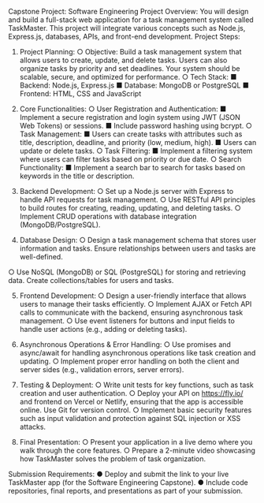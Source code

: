 Capstone Project: Software Engineering
Project Overview:
You will design and build a full-stack web application for a task management system called
TaskMaster. This project will integrate various concepts such as Node.js, Express.js,
databases, APIs, and front-end development.
Project Steps:
1. Project Planning:
○ Objective: Build a task management system that allows users to create, update,
and delete tasks. Users can also organize tasks by priority and set deadlines.
Your system should be scalable, secure, and optimized for performance.
○ Tech Stack:
■ Backend: Node.js, Express.js
■ Database: MongoDB or PostgreSQL
■ Frontend: HTML, CSS and JavaScript

2. Core Functionalities:
○ User Registration and Authentication:
■ Implement a secure registration and login system using JWT (JSON Web
Tokens) or sessions.
■ Include password hashing using bcrypt.
○ Task Management:
■ Users can create tasks with attributes such as title, description, deadline,
and priority (low, medium, high).
■ Users can update or delete tasks.
○ Task Filtering:
■ Implement a filtering system where users can filter tasks based on priority
or due date.
○ Search Functionality:
■ Implement a search bar to search for tasks based on keywords in the title
or description.
3. Backend Development:
○ Set up a Node.js server with Express to handle API requests for task
management.
○ Use RESTful API principles to build routes for creating, reading, updating, and
deleting tasks.
○ Implement CRUD operations with database integration (MongoDB/PostgreSQL).
4. Database Design:
○ Design a task management schema that stores user information and tasks.
Ensure relationships between users and tasks are well-defined.

○ Use NoSQL (MongoDB) or SQL (PostgreSQL) for storing and retrieving data.
Create collections/tables for users and tasks.

5. Frontend Development:
○ Design a user-friendly interface that allows users to manage their tasks
efficiently.
○ Implement AJAX or Fetch API calls to communicate with the backend, ensuring
asynchronous task management.
○ Use event listeners for buttons and input fields to handle user actions (e.g.,
adding or deleting tasks).

6. Asynchronous Operations & Error Handling:
○ Use promises and async/await for handling asynchronous operations like task
creation and updating.
○ Implement proper error handling on both the client and server sides (e.g.,
validation errors, server errors).

7. Testing & Deployment:
○ Write unit tests for key functions, such as task creation and user authentication.
○ Deploy your API on https://fly.io/ and frontend on Vercel or Netlify, ensuring
that the app is accessible online. Use Git for version control.
○ Implement basic security features such as input validation and protection
against SQL injection or XSS attacks.

8. Final Presentation:
○ Present your application in a live demo where you walk through the core
features.
○ Prepare a 2-minute video showcasing how TaskMaster solves the problem of
task organization.

Submission Requirements:
● Deploy and submit the link to your live TaskMaster app (for the Software Engineering
Capstone).
● Include code repositories, final reports, and presentations as part of your submission.

